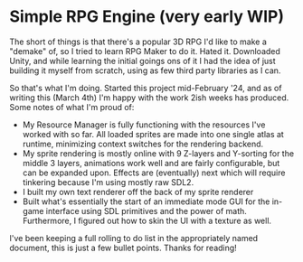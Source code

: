 
# Simple RPG Engine (very early WIP)

The short of things is that there's a popular 3D RPG I'd like to make a "demake" of, so I tried to learn RPG Maker to do it. Hated it. Downloaded Unity, and while learning the initial goings ons of it I had the idea of just building it myself from scratch, using as few third party libraries as I can.

So that's what I'm doing. Started this project mid-February '24, and as of writing this (March 4th) I'm happy with the work 2ish weeks has produced. Some notes of what I'm proud of:

- My Resource Manager is fully functioning with the resources I've worked with so far. All loaded sprites are made into one single atlas at runtime, minimizing context switches for the rendering backend.
- My sprite rendering is mostly online with 9 Z-layers and Y-sorting for the middle 3 layers, animations work well and are fairly configurable, but can be expanded upon. Effects are (eventually) next which will require tinkering because I'm using mostly raw SDL2.
- I built my own text renderer off the back of my sprite renderer
- Built what's essentially the start of an immediate mode GUI for the in-game interface using SDL primitives and the power of math. Furthermore, I figured out how to skin the UI with a texture as well.

I've been keeping a full rolling to do list in the appropriately named document, this is just a few bullet points. Thanks for reading!